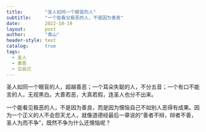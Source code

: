 ```yaml
---
title:        "圣人如同一个眼盲的人"
subtitle:     "一个能看见极恶的人，不是因为善良"
date:         2022-10-19
layout:       post
author:       "青山"
header-style: text
catalog:      true
tags:
  - 圣人
  - 善恶
  - 见自己
---
```


圣人如同一个眼盲的人，超越善恶；一个耳朵失聪的人，不分五音；一个有口不能言的人，无视黑白。大善若恶，大真若假，连圣人也分不出来。

一个能看见极恶的人，不是因为善良，而是因为懊恼自己不如别人恶得有成果。因为一个正义的人不会怨天尤人，就像道德经最后一章说的“善者不辩，辩者不善，圣人为而不争”，既然不争为什么还懊恼呢？